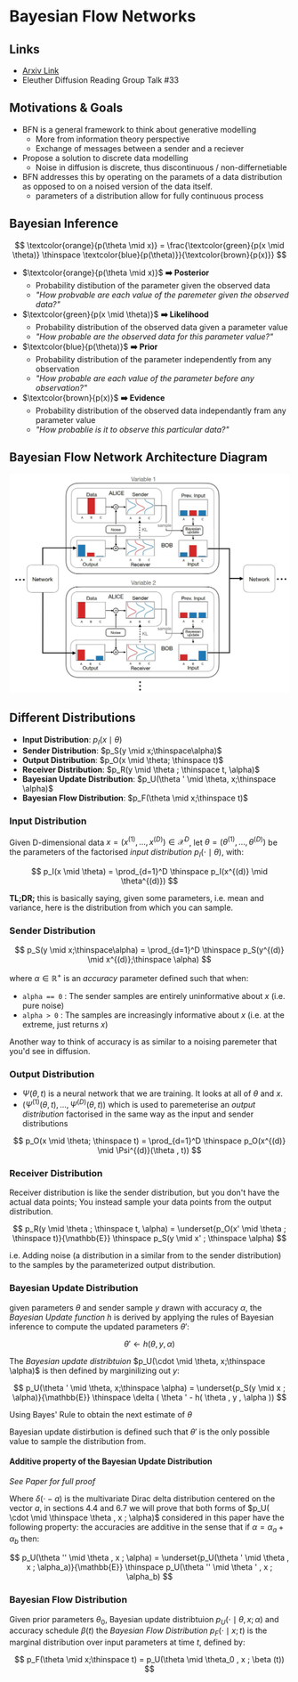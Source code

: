 # Bayesian Flow Networks

## Links

* [Arxiv Link](https://arxiv.org/abs/2308.07037)
* Eleuther Diffusion Reading Group Talk #33

## Motivations & Goals

* BFN is a general framework to think about generative modelling
    * More from information theory perspective
    * Exchange of messages between a sender and a reciever
* Propose a solution to discrete data modelling
    * Noise in diffusion is discrete, thus discontinuous / non-differnetiable
* BFN addresses this by operating on the paramets of a data distribution as opposed to on a noised version of the data itself.
    * parameters of a distribution allow for fully continuous process

## Bayesian Inference

$$
\textcolor{orange}{p(\theta \mid x)} = \frac{\textcolor{green}{p(x \mid \theta)} \thinspace \textcolor{blue}{p(\theta)}}{\textcolor{brown}{p(x)}}
$$

* $\textcolor{orange}{p(\theta \mid x)}$ __➡️ Posterior__
    * Probability distibution of the parameter given the observed data
    * _"How probvable are each value of the paremeter given the observed data?"_
* $\textcolor{green}{p(x \mid \theta)}$ __➡️ Likelihood__
    * Probability distribution of the observed data given a parameter value
    * _"How probable are the observed data for this parameter value?"_
* $\textcolor{blue}{p(\theta)}$ __➡️ Prior__
    * Probability distribution of the parameter independently from any observation
    * _"How probable are each value of the parameter before any observation?"_
* $\textcolor{brown}{p(x)}$ __➡️ Evidence__
    * Probability distribution of the observed data independantly fram any parameter value
    * _"How probablie is it to observe this particular data?"_

## Bayesian Flow Network Architecture Diagram
![Bayesian Flow Network Architecture Diagram, Page 3](./media/bfn/bfn_diagram.jpeg)

## Different Distributions

* __Input Distribution__: $p_I(x \mid \theta)$
* __Sender Distribution__: $p_S(y \mid x;\thinspace\alpha)$
* __Output Distribution__: $p_O(x \mid \theta; \thinspace t)$
* __Receiver Distribution__: $p_R(y \mid \theta ; \thinspace t, \alpha)$
* __Bayesian Update Distribution__: $p_U(\theta ' \mid \theta, x;\thinspace \alpha)$
* __Bayesian Flow Distribution__: $p_F(\theta \mid x;\thinspace t)$

### Input Distribution

Given D-dimensional data $x = (x^{(1)},...,x^{(D)}) \in \mathcal{X}^D$, let $\theta = (\theta^{(1)},...,\theta^{(D)})$ be the parameters of the factorised _input distribution_ $p_I(\cdot \mid \theta)$, with:

$$
p_I(x \mid \theta) = \prod_{d=1}^D \thinspace p_I(x^{(d)} \mid \theta^{(d)})
$$

__TL;DR;__ this is basically saying, given some parameters, i.e. mean and variance, here is the distribution from which you can sample.

### Sender Distribution

$$
p_S(y \mid x;\thinspace\alpha) = \prod_{d=1}^D \thinspace p_S(y^{(d)} \mid x^{(d)};\thinspace \alpha)
$$

where $\alpha \in \mathbb{R}^+$ is an _accuracy_ parameter defined such that when:
    
* `alpha == 0` : The sender samples are entirely uninformative about $x$ (i.e. pure noise)
* `alpha > 0` : The samples are increasingly informative about $x$ (i.e. at the extreme, just returns $x$)

Another way to think of accuracy is as similar to a noising paremeter that you'd see in diffusion.


### Output Distribution

* $\Psi(\theta , t)$ is a neural network that we are training.  It looks at all of $\theta$ and $x$.
* $(\Psi^{(1)}(\theta , t),...,\Psi^{(D)}(\theta , t))$ which is used to paremeterise an _output distribution_ factorised in the same way as the input and sender distributions

$$
p_O(x \mid \theta; \thinspace t) = \prod_{d=1}^D \thinspace p_O(x^{(d)} \mid \Psi^{(d)}(\theta , t))
$$

### Receiver Distribution

Receiver distribution is like the sender distribution, but you don't have the actual data points; You instead sample your data points from the output distribution.

$$
p_R(y \mid \theta ; \thinspace t, \alpha) = \underset{p_O(x' \mid \theta ; \thinspace t)}{\mathbb{E}} \thinspace p_S(y \mid x' ; \thinspace \alpha)
$$

i.e. Adding noise (a distribution in a similar from to the sender distribution) to the samples by the parameterized output distribution.

### Bayesian Update Distribution

given parameters $\theta$ and sender sample $y$ drawn with accuracy $\alpha$, the _Bayesian Update function_ $h$ is derived by applying the rules of Bayesian inference to compute the updated parameters $\theta '$:

$$
\theta ' \leftarrow h(\theta , y, \alpha )
$$

The _Bayesian update distribtuion_ $p_U(\cdot \mid \theta, x;\thinspace \alpha)$ is then defined by marginilizing out $y$:

$$
p_U(\theta ' \mid \theta, x;\thinspace \alpha) = \underset{p_S(y \mid x ; \alpha)}{\mathbb{E}} \thinspace \delta ( \theta ' - h( \theta , y , \alpha ))
$$

Using Bayes' Rule to obtain the next estimate of $\theta$

Bayesian update distirbution is defined such that $\theta '$ is the only possible value to sample the distribution from.

#### Additive property of the Bayesian Update Distribution

_See Paper for full proof_

Where $\delta ( \cdot - a)$ is the multivariate Dirac delta distribution centered on the vector $a$, in sections 4.4 and 6.7 we will prove that both forms of $p_U( \cdot \mid \thinspace \theta , x ; \alpha)$ considered in this paper have the following property: the accuracies are additive in the sense that if $\alpha = \alpha_a + \alpha_b$ then:

$$
p_U(\theta '' \mid \theta , x ; \alpha) = \underset{p_U(\theta ' \mid \theta , x ; \alpha_a)}{\mathbb{E}} \thinspace p_U(\theta '' \mid \theta ' , x ; \alpha_b)
$$

### Bayesian Flow Distribution

Given prior parameters $\theta_0$, Bayesian update distribtuion $p_U( \cdot \mid \theta , x ; \alpha)$ and accuracy schedule $\beta(t)$ the _Bayesian Flow Distribution_ $p_F( \cdot \mid x ; t)$ is the marginal distribution over input parameters at time $t$, defined by:

$$
p_F(\theta \mid x;\thinspace t) = p_U(\theta \mid \theta_0 , x ; \beta (t))
$$